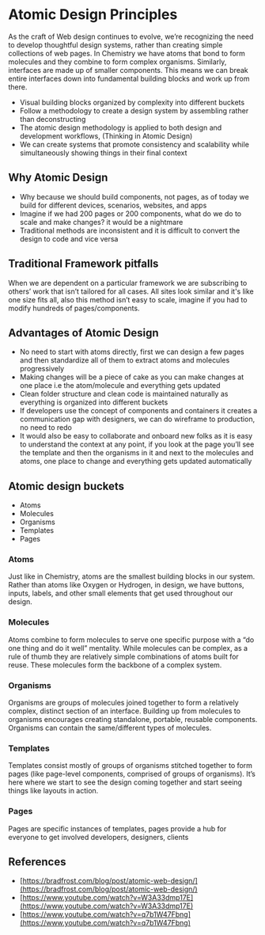 # Atomic Design Principles
As the craft of Web design continues to evolve, we’re recognizing the need to develop thoughtful design systems, rather than creating simple collections of web pages. In Chemistry we have atoms that bond to form molecules and they combine to form complex organisms. Similarly, interfaces are made up of smaller components. This means we can break entire interfaces down into fundamental building blocks and work up from there.

- Visual building blocks organized by complexity into different buckets
- Follow a methodology to create a design system by assembling rather than deconstructing
- The atomic design methodology is applied to both design and development workflows, (Thinking in Atomic Design)
- We can create systems that promote consistency and scalability while simultaneously showing things in their final context

## Why Atomic Design

- Why because we should build components, not pages, as of today we build for different devices, scenarios, websites, and apps
- Imagine if we had 200 pages or 200 components, what do we do to scale and make changes? it would be a nightmare
- Traditional methods are inconsistent and it is difficult to convert the design to code and vice versa

## Traditional Framework pitfalls

When we are dependent on a particular framework we are subscribing to others’ work that isn’t tailored for all cases. All sites look similar and it's like one size fits all, also this method isn’t easy to scale, imagine if you had to modify hundreds of pages/components.

## Advantages of Atomic Design

- No need to start with atoms directly, first we can design a few pages and then standardize all of them to extract atoms and molecules progressively
- Making changes will be a piece of cake as you can make changes at one place i.e the atom/molecule and everything gets updated
- Clean folder structure and clean code is maintained naturally as everything is organized into different buckets
- If developers use the concept of components and containers it creates a communication gap with designers, we can do wireframe to production, no need to redo
- It would also be easy to collaborate and onboard new folks as it is easy to understand the context at any point, if you look at the page you’ll see the template and then the organisms in it and next to the molecules and atoms, one place to change and everything gets updated automatically

## Atomic design buckets

- Atoms
- Molecules
- Organisms
- Templates
- Pages

### Atoms

Just like in Chemistry, atoms are the smallest building blocks in our system. Rather than atoms like Oxygen or Hydrogen, in design, we have buttons, inputs, labels, and other small elements that get used throughout our design.

### Molecules

Atoms combine to form molecules to serve one specific purpose with a “do one thing and do it well” mentality. While molecules can be complex, as a rule of thumb they are relatively simple combinations of atoms built for reuse. These molecules form the backbone of a complex system.

### Organisms

Organisms are groups of molecules joined together to form a relatively complex, distinct section of an interface. Building up from molecules to organisms encourages creating standalone, portable, reusable components. Organisms can contain the same/different types of molecules.

### Templates

Templates consist mostly of groups of organisms stitched together to form pages (like page-level components, comprised of groups of organisms). It’s here where we start to see the design coming together and start seeing things like layouts in action.

### Pages

Pages are specific instances of templates, pages provide a hub for everyone to get involved developers, designers, clients

## References

- [https://bradfrost.com/blog/post/atomic-web-design/](https://bradfrost.com/blog/post/atomic-web-design/)
- [https://www.youtube.com/watch?v=W3A33dmp17E](https://www.youtube.com/watch?v=W3A33dmp17E)
- [https://www.youtube.com/watch?v=q7b1W47Fbng](https://www.youtube.com/watch?v=q7b1W47Fbng)
